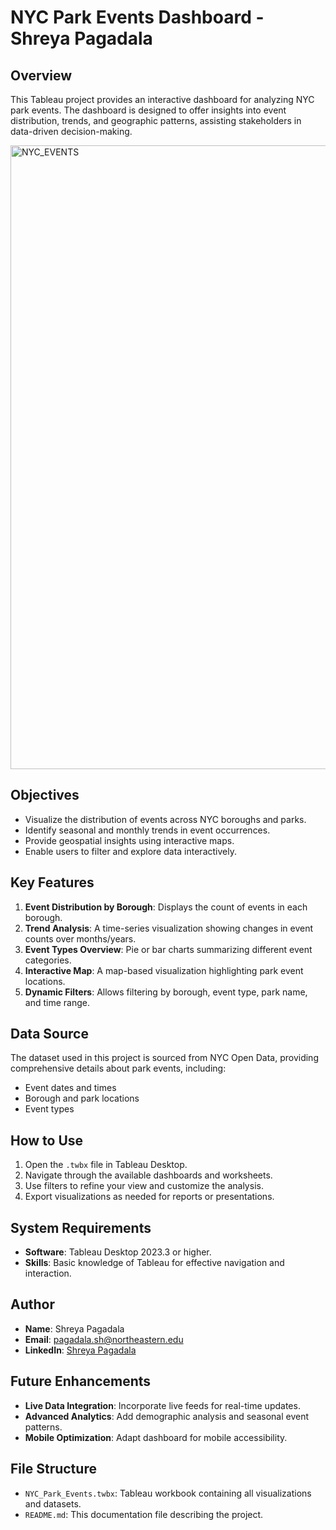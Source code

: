 # NYC Park Events Dashboard - Shreya Pagadala

## Overview
This Tableau project provides an interactive dashboard for analyzing NYC park events. The dashboard is designed to offer insights into event distribution, trends, and geographic patterns, assisting stakeholders in data-driven decision-making.

<img width="998" alt="NYC_EVENTS" src="https://github.com/user-attachments/assets/2b37db1b-ccd5-4ebb-bc15-6d70f5bf7f0d" />


## Objectives
- Visualize the distribution of events across NYC boroughs and parks.
- Identify seasonal and monthly trends in event occurrences.
- Provide geospatial insights using interactive maps.
- Enable users to filter and explore data interactively.

## Key Features
1. **Event Distribution by Borough**: Displays the count of events in each borough.
2. **Trend Analysis**: A time-series visualization showing changes in event counts over months/years.
3. **Event Types Overview**: Pie or bar charts summarizing different event categories.
4. **Interactive Map**: A map-based visualization highlighting park event locations.
5. **Dynamic Filters**: Allows filtering by borough, event type, park name, and time range.

## Data Source
The dataset used in this project is sourced from NYC Open Data, providing comprehensive details about park events, including:
- Event dates and times
- Borough and park locations
- Event types

## How to Use
1. Open the `.twbx` file in Tableau Desktop.
2. Navigate through the available dashboards and worksheets.
3. Use filters to refine your view and customize the analysis.
4. Export visualizations as needed for reports or presentations.

## System Requirements
- **Software**: Tableau Desktop 2023.3 or higher.
- **Skills**: Basic knowledge of Tableau for effective navigation and interaction.


## Author
- **Name**: Shreya Pagadala  
- **Email**: [pagadala.sh@northeastern.edu](mailto:pagadala.sh@northeastern.edu)  
- **LinkedIn**: [Shreya Pagadala](https://www.linkedin.com/in/shreyapagadala/)

## Future Enhancements
- **Live Data Integration**: Incorporate live feeds for real-time updates.
- **Advanced Analytics**: Add demographic analysis and seasonal event patterns.
- **Mobile Optimization**: Adapt dashboard for mobile accessibility.


## File Structure
- `NYC_Park_Events.twbx`: Tableau workbook containing all visualizations and datasets.
- `README.md`: This documentation file describing the project.
